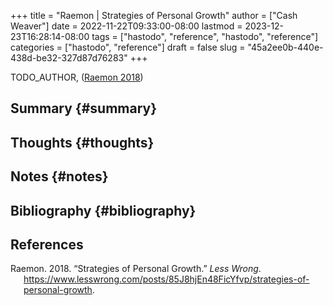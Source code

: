 +++
title = "Raemon | Strategies of Personal Growth"
author = ["Cash Weaver"]
date = 2022-11-22T09:33:00-08:00
lastmod = 2023-12-23T16:28:14-08:00
tags = ["hastodo", "reference", "hastodo", "reference"]
categories = ["hastodo", "reference"]
draft = false
slug = "45a2ee0b-440e-438d-be32-327d87d76283"
+++

TODO_AUTHOR, (<a href="#citeproc_bib_item_1">Raemon 2018</a>)


## Summary {#summary}


## Thoughts {#thoughts}


## Notes {#notes}


## Bibliography {#bibliography}

## References

<style>.csl-entry{text-indent: -1.5em; margin-left: 1.5em;}</style><div class="csl-bib-body">
  <div class="csl-entry"><a id="citeproc_bib_item_1"></a>Raemon. 2018. “Strategies of Personal Growth.” <i>Less Wrong</i>. <a href="https://www.lesswrong.com/posts/85J8hjEn48FicYfvp/strategies-of-personal-growth">https://www.lesswrong.com/posts/85J8hjEn48FicYfvp/strategies-of-personal-growth</a>.</div>
</div>
